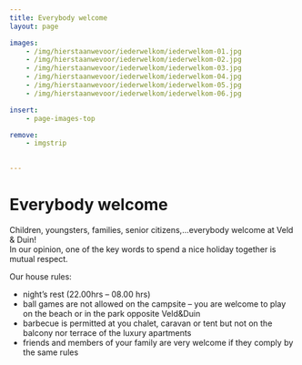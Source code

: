 ```yaml
---
title: Everybody welcome
layout: page

images:
    - /img/hierstaanwevoor/iederwelkom/iederwelkom-01.jpg
    - /img/hierstaanwevoor/iederwelkom/iederwelkom-02.jpg
    - /img/hierstaanwevoor/iederwelkom/iederwelkom-03.jpg
    - /img/hierstaanwevoor/iederwelkom/iederwelkom-04.jpg
    - /img/hierstaanwevoor/iederwelkom/iederwelkom-05.jpg
    - /img/hierstaanwevoor/iederwelkom/iederwelkom-06.jpg

insert:
    - page-images-top

remove:
    - imgstrip
    

---
```


# Everybody welcome

Children, youngsters, families, senior citizens,...everybody welcome at Veld & Duin!<br>
In our opinion, one of the key words to spend a nice holiday together is mutual respect.

Our house rules:

- night’s rest (22.00hrs – 08.00 hrs)
- ball games are not allowed on the campsite – you are welcome to play on the beach or in the park opposite Veld&Duin
- barbecue is permitted at you chalet, caravan or tent but not on the balcony nor terrace of the luxury apartments 
- friends and members of your family are very welcome if they comply by the same rules

